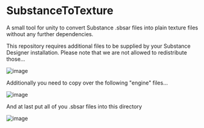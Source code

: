 # SubstanceToTexture
A small tool for unity to convert Substance .sbsar files into plain texture files without any further dependencies.

This repository requires additional files to be supplied by your Substance Designer installation. Please note that we are not allowed to redistribute those...

![image](https://user-images.githubusercontent.com/530629/227070778-951ebd0f-29ec-4a1e-b458-811c88a4888e.png)

Additionally you need to copy over the following "engine" files...

![image](https://user-images.githubusercontent.com/530629/227070858-5babb0f4-fe52-4f50-9bb6-d3f983d86b54.png)

And at last put all of you .sbsar files into this directory

![image](https://user-images.githubusercontent.com/530629/227070929-6a7f0203-932f-4649-a815-8de458010c8d.png)
